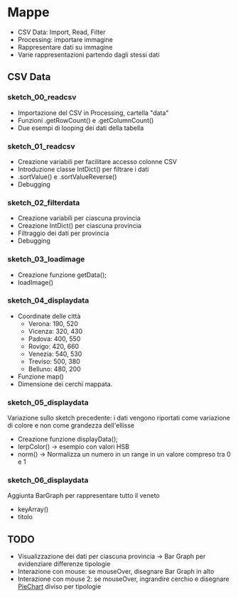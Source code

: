 # Mappe

* CSV Data: Import, Read, Filter
* Processing: importare immagine
* Rappresentare dati su immagine
* Varie rappresentazioni partendo dagli stessi dati

## CSV Data

### sketch_00_readcsv
* Importazione del CSV in Processing, cartella "data"
* Funzioni .getRowCount() e .getColumnCount()
* Due esempi di looping dei dati della tabella

### sketch_01_readcsv
* Creazione variabili per facilitare accesso colonne CSV
* Introduzione classe IntDict() per filtrare i dati
* .sortValue() e .sortValueReverse()
* Debugging

### sketch_02_filterdata
* Creazione variabili per ciascuna provincia
* Creazione IntDict() per ciascuna provincia
* Filtraggio dei dati per provincia
* Debugging

### sketch_03_loadimage
* Creazione funzione getData();
* loadImage()

### sketch_04_displaydata
* Coordinate delle città
  * Verona: 190, 520
  * Vicenza: 320, 430
  * Padova: 400, 550
  * Rovigo: 420, 660
  * Venezia: 540, 530
  * Treviso: 500, 380
  * Belluno: 480, 200
* Funzione map()
* Dimensione dei cerchi mappata.

### sketch_05_displaydata
Variazione sullo sketch precedente: i dati vengono riportati come variazione di colore e non come grandezza dell'ellisse
* Creazione funzione displayData();
* lerpColor() -> esempio con valori HSB
* norm() -> Normalizza un numero in un range in un valore compreso tra 0 e 1

### sketch_06_displaydata
Aggiunta BarGraph per rappresentare tutto il veneto
* keyArray()
* titolo


## TODO
* Visualizzazione dei dati per ciascuna provincia -> Bar Graph per evidenziare differenze tipologie
* Interazione con mouse: se mouseOver, disegnare Bar Graph in alto
* Interazione con mouse 2: se mouseOver, ingrandire cerchio e disegnare [PieChart](https://processing.org/examples/piechart.html) diviso per tipologie
